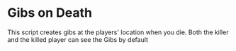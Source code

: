 Gibs on Death
=================

This script creates gibs at the players' location when you die. Both the killer and the killed player can see the Gibs by default

